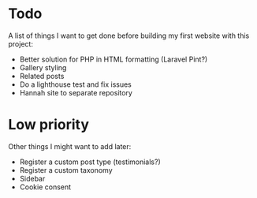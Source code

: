 # Todo

A list of things I want to get done before building my first website with this project:

- Better solution for PHP in HTML formatting (Laravel Pint?)
- Gallery styling
- Related posts
- Do a lighthouse test and fix issues
- Hannah site to separate repository

# Low priority

Other things I might want to add later:

- Register a custom post type (testimonials?)
- Register a custom taxonomy
- Sidebar
- Cookie consent
